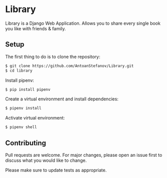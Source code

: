 # Library

Library is a Django Web Application. Allows you to share every single book you like with friends & family.

## Setup

The first thing to do is to clone the repository:

```bash
$ git clone https://github.com/AntoanStefanov/Library.git
$ cd library
```
Install pipenv:

```bash
$ pip install pipenv
```

Create a virtual environment and install dependencies:

```bash
$ pipenv install
```
Activate virtual environment:

```bash
$ pipenv shell
```

## Contributing
Pull requests are welcome. For major changes, please open an issue first to discuss what you would like to change.

Please make sure to update tests as appropriate.
